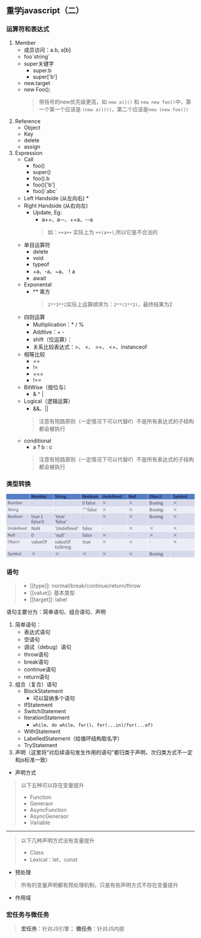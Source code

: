 ## 重学javascript（二）
### 运算符和表达式
1. Member
    * 成员访问：a.b, a[b]
    * foo\`string`
    * super关键字
      * super.b
      * super['b']
    * new.target
    * new Foo();
      > 带括号的new优先级更高，如 `new a()()` 和 `new new foo()`中，第一个第一个应该是 `(new a())()`，第二个应该是`new (new foo())`
2. Reference
    * Object
    * Key
    * delete
    * assign
3. Expression
    * Call
      * foo()
      * super()
      * foo().b
      * foo()['b']
      * foo()\`abc`
    * Left Handside (从左向右)
      * 
    * Right Handside (从右向左)
      * Update, Eg:
        * a++、a--、++a、--a
        > 如：`++a++` 实际上为 `++(a++)`,所以它是不合法的
    * 单目运算符
      * delete
      * void
      * typeof
      * +a、-a、~a、！a
      * await
    * Exponental
      * \** 乘方
        > `2**3**2`实际上运算顺序为：`2**(1**2)`，最终结果为2
    * 四则运算
      * Multiplication：* / %
      * Addtive：+ -
      * shift（位运算）：
      * 关系比较表达式：>、 <、 >=、 <=、instanceof
    * 相等比较
      * ==
      * !=
      * ===
      * !==
    * BitWise（按位与）
      * & ^ |
    * Logical（逻辑运算）
      * &&、||
      > 注意有短路原则（一定情况下可以代替if）不是所有表达式的子结构都会被执行
    * conditional
      * a ? b : c
      > 注意有短路原则（一定情况下可以代替if）不是所有表达式的子结构都会被执行
### 类型转换
![avatar](type_transfer.png)
### 语句
> * [[type]]: normal/break/continue/return/throw 
> * [[value]]: 基本类型 
> * [[target]]: label 

语句主要分为：简单语句、组合语句、声明
1. 简单语句：
    * 表达式语句
    * 空语句
    * 调试（debug）语句
    * throw语句
    * break语句
    * continue语句
    * return语句
2. 组合（复合）语句
    * BlockStatement
      * 可以容纳多个语句
    * IfStatement
    * SwitchStatement
    * IterationStatement
      * `while`、`do while`、`for()`、`for(...in)/for(...of)`
    * WithStatement
    * LabelledStatement（给循环结构取名字）
    * TryStatement
3. 声明（这里将“对后续语句发生作用的语句”都归类于声明，次归类方式不一定和js标准一致）
  * 声明方式
  > 以下五种可以存在变量提升
  > * Function
  > * Generaor
  > * AsyncFunction
  > * AsyncGeneraor
  > * Variable
---------------
  > 以下几种声明方式没有变量提升
  > * Class
  > * Lexical：let、const
* 预处理
> 所有的变量声明都有预处理机制，只是有些声明方式不存在变量提升
* 作用域
### 宏任务与微任务
> **宏任务**：针对JS引擎； **微任务**：针对JS内部